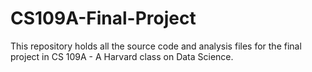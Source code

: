 # CS109A-Final-Project
This repository holds all the source code and analysis files for the final project in CS 109A - A Harvard class on Data Science.
